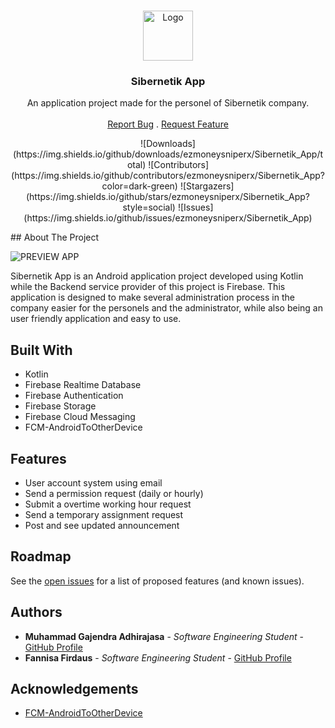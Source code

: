 <br/>
<p align="center">
  <a href="https://github.com/ezmoneysniperx/Sibernetik_App">
    <img src="https://media-exp1.licdn.com/dms/image/C560BAQF3nXJAgpZhiA/company-logo_200_200/0/1601893438560?e=2147483647&v=beta&t=F17h2ZI1z8R6za_QXW4BXmDJioClU4p2_ojPPl9Gk70" alt="Logo" width="80" height="80">
  </a>

  <h3 align="center">Sibernetik App</h3>

<p align="center">
    An application project made for the personel of Sibernetik company.
    <br/>
    <br/>
    <a href="https://github.com/ezmoneysniperx/Sibernetik_App/issues">Report Bug</a>
    .
    <a href="https://github.com/ezmoneysniperx/Sibernetik_App/issues">Request Feature</a>
  </p>
</p>

<p align="center">
![Downloads](https://img.shields.io/github/downloads/ezmoneysniperx/Sibernetik_App/total) ![Contributors](https://img.shields.io/github/contributors/ezmoneysniperx/Sibernetik_App?color=dark-green) ![Stargazers](https://img.shields.io/github/stars/ezmoneysniperx/Sibernetik_App?style=social) ![Issues](https://img.shields.io/github/issues/ezmoneysniperx/Sibernetik_App) 
</p>
## About The Project

![PREVIEW APP](https://user-images.githubusercontent.com/76488381/190408801-4d8bb3ad-b0a2-4673-a491-56f0ca06e1b9.png)


Sibernetik App is an Android application project developed using Kotlin while the Backend service provider of this project is Firebase. This application is designed to make several administration process in the company easier for the personels and the administrator, while also being an user friendly application and easy to use.

## Built With

* Kotlin
* Firebase Realtime Database
* Firebase Authentication
* Firebase Storage
* Firebase Cloud Messaging
* FCM-AndroidToOtherDevice

## Features

* User account system using email
* Send a permission request (daily or hourly)
* Submit a overtime working hour request
* Send a temporary assignment request
* Post and see updated announcement

## Roadmap

See the [open issues](https://github.com/ezmoneysniperx/Sibernetik_App/issues) for a list of proposed features (and known issues).

## Authors

* **Muhammad Gajendra Adhirajasa** - *Software Engineering Student* - [GitHub Profile](https://github.com/ezmoneysniperx)
* **Fannisa Firdaus** - *Software Engineering Student* - [GitHub Profile](https://github.com/FannisaF)

## Acknowledgements

* [FCM-AndroidToOtherDevice](https://github.com/DavidBarbaran/FCM-AndroidToOtherDevice)

